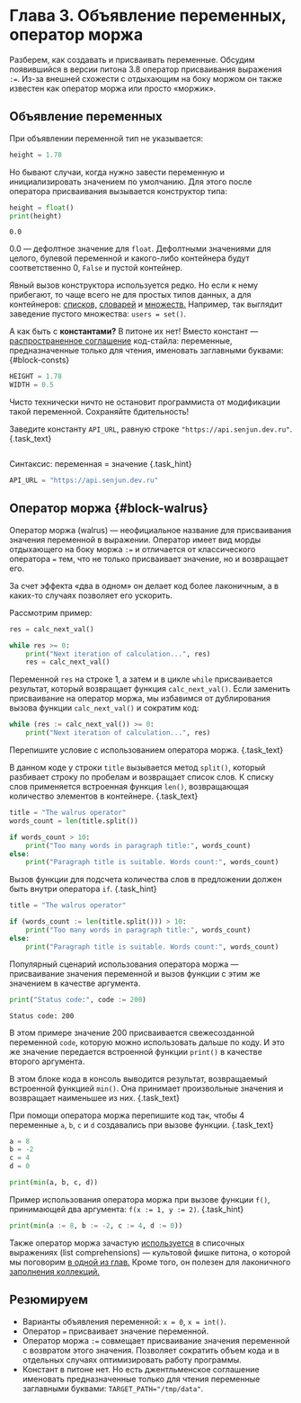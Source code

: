 # Глава 3. Объявление переменных, оператор моржа

Разберем, как создавать и присваивать переменные. Обсудим появившийся в версии питона 3.8 оператор присваивания выражения `:=`. Из-за внешней схожести с отдыхающим на боку моржом он также известен как оператор моржа или просто «моржик».

## Объявление переменных
При объявлении переменной тип не указывается:

```python
height = 1.78
```

Но бывают случаи, когда нужно завести переменную и инициализировать значением по умолчанию. Для этого после оператора присваивания вызывается конструктор типа:

```python
height = float()
print(height)
```
```
0.0
```

0.0 — дефолтное значение для `float`. Дефолтными значениями для целого, булевой переменной и какого-либо контейнера будут соответственно 0, `False` и пустой контейнер.

Явный вызов конструктора используется редко. Но если к нему прибегают, то чаще всего не для простых типов данных, а для контейнеров: [списков,](/courses/python/chapters/python_chapter_0110/) [словарей](/courses/python/chapters/python_chapter_0150/) и [множеств.](/courses/python/chapters/python_chapter_0140/) Например, так выглядит заведение пустого множества: `users = set()`.


А как быть с **константами?** В питоне их нет! Вместо констант — [распространенное соглашение](https://peps.python.org/pep-0008/#constants) код-стайла: переменные, предназначенные только для чтения, именовать заглавными буквами: {#block-consts}

```python
HEIGHT = 1.78
WIDTH = 0.5
```

Чисто технически ничто не остановит программиста от модификации такой переменной. Сохраняйте бдительность!

Заведите константу `API_URL`, равную строке `"https://api.senjun.dev.ru"`. {.task_text}

```python  {.task_source #python_chapter_0030_task_0010}
```
Синтаксис: переменная = значение {.task_hint}
```python {.task_answer}
API_URL = "https://api.senjun.dev.ru"
```

## Оператор моржа {#block-walrus}
Оператор моржа (walrus) — неофициальное название для присваивания значения переменной в выражении. Оператор имеет вид морды отдыхающего на боку моржа `:=` и отличается от классического оператора `=` тем, что не только присваивает значение, но и возвращает его. 

За счет эффекта «два в одном» он делает код более лаконичным, а в каких-то случаях позволяет его ускорить.

Рассмотрим пример:

```python
res = calc_next_val()

while res >= 0:
    print("Next iteration of calculation...", res)
    res = calc_next_val()
```

Переменной `res` на строке 1, а затем и в цикле `while` присваивается результат, который возвращает функция `calc_next_val()`. Если заменить присваивание на оператор моржа, мы избавимся от дублирования вызова функции `calc_next_val()` и сократим код:

```python
while (res := calc_next_val()) >= 0:
    print("Next iteration of calculation...", res)
```

Перепишите условие с использованием оператора моржа. {.task_text}

В данном коде у строки `title` вызывается метод `split()`, который разбивает строку по пробелам и возвращает список слов. К списку слов применяется встроенная функция `len()`, возвращающая количество элементов в контейнере. {.task_text}

```python {.task_source #python_chapter_0030_task_0020}
title = "The walrus operator"
words_count = len(title.split())

if words_count > 10:
    print("Too many words in paragraph title:", words_count)
else:
    print("Paragraph title is suitable. Words count:", words_count)

```
Вызов функции для подсчета количества слов в предложении должен быть внутри оператора `if`. {.task_hint}
```python {.task_answer}
title = "The walrus operator"

if (words_count := len(title.split())) > 10:
    print("Too many words in paragraph title:", words_count)
else:
    print("Paragraph title is suitable. Words count:", words_count)
```

Популярный сценарий использования оператора моржа — присваивание значения переменной и вызов функции с этим же значением в качестве аргумента. 

```python
print("Status code:", code := 200)
```
```
Status code: 200
```

В этом примере значение 200 присваивается свежесозданной переменной `code`, которую можно использовать дальше по коду. И это же значение передается встроенной функции `print()` в качестве второго аргумента. 

В этом блоке кода в консоль выводится результат, возвращаемый встроенной функцией `min()`. Она принимает произвольные значения и возвращает наименьшее из них. {.task_text}

При помощи оператора моржа перепишите код так, чтобы 4 переменные `a`, `b`, `c` и `d` создавались при вызове функции. {.task_text}

```python {.task_source #python_chapter_0030_task_0030}
a = 8
b = -2
c = 4
d = 0

print(min(a, b, c, d))
```
Пример использования оператора моржа при вызове функции `f()`, принимающей два аргумента: `f(x := 1, y := 2)`. {.task_hint}
```python {.task_answer}
print(min(a := 8, b := -2, c := 4, d := 0))
```

Также оператор моржа зачастую [используется](/courses/python/chapters/python_chapter_0240/#block-walrus) в списочных выражениях (list comprehensions) — культовой фишке питона, о которой мы поговорим [в одной из глав.](/courses/python/chapters/python_chapter_0240/) Кроме того, он полезен для лаконичного [заполнения коллекций.](/courses/python/chapters/python_chapter_0120/#block-walrus)

## Резюмируем
- Варианты объявления переменной: `x = 0`, `x = int()`.
- Оператор `=` присваивает значение переменной.
- Оператор моржа `:=` совмещает присваивание значения переменной с возвратом этого значения. Позволяет сократить объем кода и в отдельных случаях оптимизировать работу программы.
- Констант в питоне нет. Но есть джентльменское соглашение именовать предназначенные только для чтения переменные заглавными буквами: `TARGET_PATH="/tmp/data"`.
